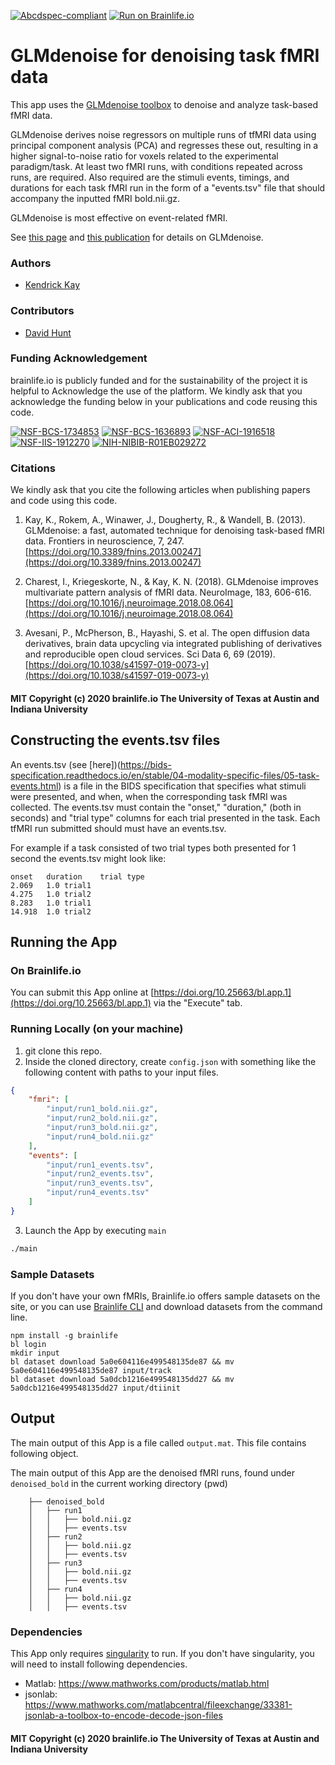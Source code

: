 [![Abcdspec-compliant](https://img.shields.io/badge/ABCD_Spec-v1.1-green.svg)](https://github.com/brain-life/abcd-spec)
[![Run on Brainlife.io](https://img.shields.io/badge/Brainlife-bl.app.433-blue.svg)](https://doi.org/10.25663/brainlife.app.433)

# GLMdenoise for denoising task fMRI data

This app uses the [GLMdenoise toolbox](https://github.com/kendrickkay/GLMdenoise) to denoise and analyze task-based fMRI data.

GLMdenoise derives noise regressors on multiple runs of tfMRI data using principal component analysis (PCA) and regresses these out, resulting in a higher signal-to-noise ratio for voxels related to the experimental paradigm/task. At least two fMRI runs, with conditions repeated across runs, are required. Also required are the stimuli events, timings, and durations for each task fMRI run in the form of a "events.tsv" file that should accompany the inputted fMRI bold.nii.gz.

GLMdenoise is most effective on event-related fMRI.

See [this page](http://kendrickkay.net/GLMdenoise/) and [this publication](https://www.frontiersin.org/articles/10.3389/fnins.2013.00247/full) for details on GLMdenoise.

### Authors
- [Kendrick Kay](kendrick@post.harvard.edu)

### Contributors
- [David Hunt](davhunt@iu.edu)

### Funding Acknowledgement
brainlife.io is publicly funded and for the sustainability of the project it is helpful to Acknowledge the use of the platform. We kindly ask that you acknowledge the funding below in your publications and code reusing this code.

[![NSF-BCS-1734853](https://img.shields.io/badge/NSF_BCS-1734853-blue.svg)](https://nsf.gov/awardsearch/showAward?AWD_ID=1734853)
[![NSF-BCS-1636893](https://img.shields.io/badge/NSF_BCS-1636893-blue.svg)](https://nsf.gov/awardsearch/showAward?AWD_ID=1636893)
[![NSF-ACI-1916518](https://img.shields.io/badge/NSF_ACI-1916518-blue.svg)](https://nsf.gov/awardsearch/showAward?AWD_ID=1916518)
[![NSF-IIS-1912270](https://img.shields.io/badge/NSF_IIS-1912270-blue.svg)](https://nsf.gov/awardsearch/showAward?AWD_ID=1912270)
[![NIH-NIBIB-R01EB029272](https://img.shields.io/badge/NIH_NIBIB-R01EB029272-green.svg)](https://grantome.com/grant/NIH/R01-EB029272-01)

### Citations
We kindly ask that you cite the following articles when publishing papers and code using this code. 

1.  Kay, K., Rokem, A., Winawer, J., Dougherty, R., & Wandell, B. (2013). GLMdenoise: a fast, automated technique for denoising task-based fMRI data. Frontiers in neuroscience, 7, 247. [https://doi.org/10.3389/fnins.2013.00247](https://doi.org/10.3389/fnins.2013.00247)

2.  Charest, I., Kriegeskorte, N., & Kay, K. N. (2018). GLMdenoise improves multivariate pattern analysis of fMRI data. NeuroImage, 183, 606-616. [https://doi.org/10.1016/j.neuroimage.2018.08.064](https://doi.org/10.1016/j.neuroimage.2018.08.064)

3. Avesani, P., McPherson, B., Hayashi, S. et al. The open diffusion data derivatives, brain data upcycling via integrated publishing of derivatives and reproducible open cloud services. Sci Data 6, 69 (2019). [https://doi.org/10.1038/s41597-019-0073-y](https://doi.org/10.1038/s41597-019-0073-y)

#### MIT Copyright (c) 2020 brainlife.io The University of Texas at Austin and Indiana University

## Constructing the events.tsv files

An events.tsv (see [here])(https://bids-specification.readthedocs.io/en/stable/04-modality-specific-files/05-task-events.html) is a file in the BIDS specification that specifies what stimuli were presented, and when, when the corresponding task fMRI was collected. The events.tsv must contain the "onset," "duration," (both in seconds) and "trial type" columns for each trial presented in the task. Each tfMRI run submitted should must have an events.tsv.

For example if a task consisted of two trial types both presented for 1 second the events.tsv might look like:
```
onset	duration	trial type
2.069	1.0	trial1
4.275	1.0	trial2
8.283	1.0	trial1
14.918	1.0	trial2
```

## Running the App 

### On Brainlife.io

You can submit this App online at [https://doi.org/10.25663/bl.app.1](https://doi.org/10.25663/bl.app.1) via the "Execute" tab.

### Running Locally (on your machine)

1. git clone this repo.
2. Inside the cloned directory, create `config.json` with something like the following content with paths to your input files.

```json
{
    "fmri": [
        "input/run1_bold.nii.gz",
        "input/run2_bold.nii.gz",
        "input/run3_bold.nii.gz",
        "input/run4_bold.nii.gz"
    ],
    "events": [
        "input/run1_events.tsv",
        "input/run2_events.tsv",
        "input/run3_events.tsv",
        "input/run4_events.tsv"
    ]
}
```

3. Launch the App by executing `main`

```bash
./main
```

### Sample Datasets

If you don't have your own fMRIs, Brainlife.io offers sample datasets on the site, or you can use [Brainlife CLI](https://github.com/brain-life/cli) and download datasets from the command line.

```
npm install -g brainlife
bl login
mkdir input
bl dataset download 5a0e604116e499548135de87 && mv 5a0e604116e499548135de87 input/track
bl dataset download 5a0dcb1216e499548135dd27 && mv 5a0dcb1216e499548135dd27 input/dtiinit
```

## Output

The main output of this App is a file called `output.mat`. This file contains following object.

The main output of this App are the denoised fMRI runs, found under `denoised_bold` in the current working directory (pwd)

```
    ├── denoised_bold
    │   ├── run1
    │   │   ├── bold.nii.gz
    │   │   ├── events.tsv
    │   ├── run2
    │   │   ├── bold.nii.gz
    │   │   ├── events.tsv
    │   ├── run3
    │   │   ├── bold.nii.gz
    │   │   ├── events.tsv
    │   ├── run4
    │   │   ├── bold.nii.gz
    │   │   ├── events.tsv

```

### Dependencies

This App only requires [singularity](https://www.sylabs.io/singularity/) to run. If you don't have singularity, you will need to install following dependencies.

  - Matlab: https://www.mathworks.com/products/matlab.html
  - jsonlab: https://www.mathworks.com/matlabcentral/fileexchange/33381-jsonlab-a-toolbox-to-encode-decode-json-files

#### MIT Copyright (c) 2020 brainlife.io The University of Texas at Austin and Indiana University
